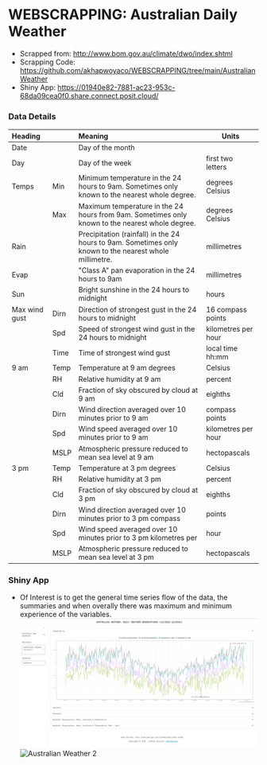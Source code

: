 # WEBSCRAPPING: Australian Daily Weather

-   Scrapped from: <http://www.bom.gov.au/climate/dwo/index.shtml>
-   Scrapping Code: <https://github.com/akhapwoyaco/WEBSCRAPPING/tree/main/AustralianWeather>
-   Shiny App: <https://01940e82-7881-ac23-953c-68da09cea0f0.share.connect.posit.cloud/>

### Data Details

| Heading |   | Meaning | Units |
|:-----------------|:------------------|:-----------------|------------------|
| Date |  | Day of the month |  |
| Day |  | Day of the week | first two letters |
| Temps | Min | Minimum temperature in the 24 hours to 9am. Sometimes only known to the nearest whole degree. | degrees Celsius |
|  | Max | Maximum temperature in the 24 hours from 9am. Sometimes only known to the nearest whole degree. | degrees Celsius |
| Rain |  | Precipitation (rainfall) in the 24 hours to 9am. Sometimes only known to the nearest whole millimetre. | millimetres |
| Evap |  | "Class A" pan evaporation in the 24 hours to 9am | millimetres |
| Sun |  | Bright sunshine in the 24 hours to midnight | hours |
| Max wind gust | Dirn | Direction of strongest gust in the 24 hours to midnight | 16 compass points |
|  | Spd | Speed of strongest wind gust in the 24 hours to midnight | kilometres per hour |
|  | Time | Time of strongest wind gust | local time hh:mm |
| 9 am | Temp | Temperature at 9 am degrees | Celsius |
|  | RH | Relative humidity at 9 am | percent |
|  | Cld | Fraction of sky obscured by cloud at 9 am | eighths |
|  | Dirn | Wind direction averaged over 10 minutes prior to 9 am | compass points |
|  | Spd | Wind speed averaged over 10 minutes prior to 9 am | kilometres per hour |
|  | MSLP | Atmospheric pressure reduced to mean sea level at 9 am | hectopascals |
| 3 pm | Temp | Temperature at 3 pm degrees | Celsius |
|  | RH | Relative humidity at 3 pm | percent |
|  | Cld | Fraction of sky obscured by cloud at 3 pm | eighths |
|  | Dirn | Wind direction averaged over 10 minutes prior to 3 pm compass | points |
|  | Spd | Wind speed averaged over 10 minutes prior to 3 pm kilometres per | hour |
|  | MSLP | Atmospheric pressure reduced to mean sea level at 3 pm | hectopascals |

### Shiny App

- Of Interest is to get the general time series flow of the data, the summaries and when overally there was maximum and minimum experience of the variables.
![Australian Weather](screen_app.png)
![Australian Weather 2](screen_app2.png)
